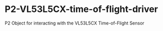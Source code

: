 # P2-VL53L5CX-time-of-flight-driver
P2 Object for interacting with the VL53L5CX Time-of-Flight Sensor
